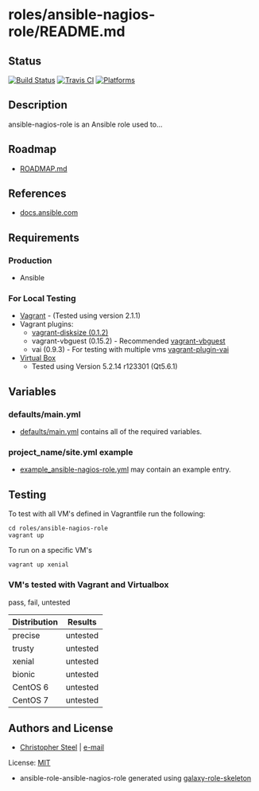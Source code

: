 # roles/ansible-nagios-role/README.md

## Status

[![Build Status](https://travis-ci.org/cjsteel/ansible-nagios-role.svg?branch=master)](https://travis-ci.org/cjsteel/ansible-nagios-role)
[![Travis CI](http://img.shields.io/travis/csteel/ansible-nagios-role/default.svg?style=flat)](http://travis-ci.org/csteel/ansible-nagios-role/default)
[![Platforms](http://img.shields.io/badge/platforms-debian%20/%20ubuntu-lightgrey.svg?style=flat)](#)

## Description

ansible-nagios-role is an Ansible role used to...

## Roadmap

* [ROADMAP.md](ROADMAP.md)

## References

* [docs.ansible.com](https://docs.ansible.com/)

## Requirements

### Production

* Ansible

### For Local Testing

* [Vagrant](https://www.vagrantup.com/) - (Tested using version 2.1.1)
* Vagrant plugins:
  * [vagrant-disksize (0.1.2)](https://github.com/sprotheroe/vagrant-disksize)
  * vagrant-vbguest (0.15.2) - Recommended [vagrant-vbguest](https://github.com/cjsteel/vagrant-vbguest)
  * vai (0.9.3) - For testing with multiple vms [vagrant-plugin-vai](https://github.com/cjsteel/vagrant-plugin-vai) 
* [Virtual Box](https://www.virtualbox.org/)
  * Tested using Version 5.2.14 r123301 (Qt5.6.1) 

## Variables

### defaults/main.yml

* [defaults/main.yml](defaults/main.yml) contains all of the required variables.

### project_name/site.yml example

* [example_ansible-nagios-role.yml](files/example_site.yml) may contain an example entry.

## Testing

To test with all VM's defined in Vagrantfile run the following:

```shell
cd roles/ansible-nagios-role
vagrant up
```

To run on a specific VM's
```shell
vagrant up xenial
```

### VM's tested with Vagrant and Virtualbox

pass, fail, untested

| Distribution | Results  |
| ------------ | -------- |
| precise      | untested |
| trusty       | untested |
| xenial       | untested |
| bionic       | untested |
| CentOS 6     | untested |
| CentOS 7     | untested |

## Authors and License

- [Christopher Steel](http://mcin-cnim.ca/) | [e-mail](mailto:christopher.steel@mcgill.ca)

License: [MIT](https://tldrlegal.com/license/mit-license)


* ansible-role-ansible-nagios-role generated using [galaxy-role-skeleton](https://github.com/cjsteel/galaxy-role-skeleton)
